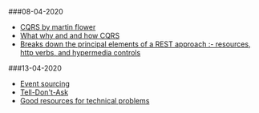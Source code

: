 ###08-04-2020
* [CQRS by martin flower](https://martinfowler.com/bliki/CQRS.html)
* [What why and and how CQRS](https://medium.com/@sderosiaux/cqrs-what-why-how-945543482313)
* [Breaks down the principal elements of a REST approach :- resources, http verbs, and hypermedia controls](https://martinfowler.com/articles/richardsonMaturityModel.html)

###13-04-2020
* [Event sourcing](https://martinfowler.com/eaaDev/EventSourcing.html)
* [Tell-Don't-Ask](https://martinfowler.com/bliki/TellDontAsk.html)
* [Good resources for technical problems](https://blog.usejournal.com/i-failed-my-effing-coding-interview-ab720c339c8a)